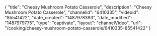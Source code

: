 {
    "title": "Cheesy Mushroom Potato Casserole",
    "description": "Cheesy Mushroom Potato Casserole",
    "channelid": "6410335",
    "videoid": "85541422",
    "date_created": "1487978393",
    "date_modified": "1487979775",
    "type": "captivate",
    "layout": "channelVideo",
    "url": "\/cooking\/cheesy-mushroom-potato-casserole\/6410335-85541422"
}